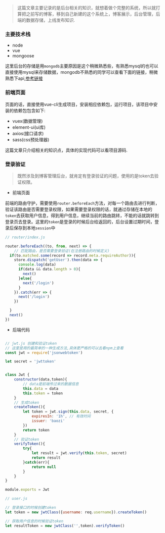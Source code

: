 
> 这篇文章主要记录的是后台相关的知识，就想着做个完整的系统，所以就打算把之前写的博客，移到自己新建的这个系统上，博客展示，后台管理，后端的数据存储，上线发布知识.

### 主要技术栈

- node 
- vue
- mongoose

这里后台的存储是用`mongodb`主要原因是这个稍微熟悉些，有熟悉mysql的也可以直接使用mysql来存储数据，mongodb不熟悉的同学可以查看下面的链接，稍微熟悉下api,[参考链接](http://mongoosejs.net/)

### 前端页面

页面的话，直接使用vue-cli生成项目，安装相应依赖包，运行项目，该项目中安装的依赖包包含如下:
- vuex(数据管理)
- element-ui(ui库)
- axios(接口请求)
- sass(css预处理器)

这篇文章只介绍相关的知识点，具体的实现代码可以看项目源码.


### 登录验证

> 既然涉及到博客管理后台，就肯定有登录验证的问题，使用的是token去验证权限。

- 前端页面

前端的路由守护，需要使用`router.beforeEach`方法，对每一个路由去进行判断，验证该路由是否需要登录权限，如果需要登录权限的话，就通过存储在本地的`token`去获取用户信息，得到用户信息，继续当前的路由跳转，不能的话就跳转到登录页去登录。这里的`token`是登录的时候后台给返回的，后台设置过期时间，登录后保存到本地`session`中
```js
// router/index.js

router.beforeEach((to, from, next) => {
    // 匹配路由，是否需要登录验证(在注册路由的时候定义)
  if(to.matched.some(record => record.meta.requireAuthor)){
    store.dispatch('getUser').then(data => {
      console.log(data)
      if(data && data.length > 0){
        next()
      }else{
        next('/login')
      }
    }).catch(err => {
      next('/login')
    })

  }
  next()
})

```

- 后端代码

```js

// jwt.js 创建和验证token
// 这里是用的最简单的一种生成方法,具体更严格的可以去看npm上查看
const jwt = require('jsonwebtoken')

let secret = 'jwttoken'


class Jwt {
    constructor(data,token){
        // data是前端传过来的数据信息
        this.data = data
        this.token = token
    }
    // 生成token
    createToken(){
        let token = jwt.sign(this.data, secret, {
            expiresIn: '1h', // 有效时间
            issuer: 'baozi' 
        })
        return token
    }
    // 验证token
    verifyToken(){
        try{
            let result = jwt.verify(this.token, secret)
            return result
        }catch(err){
            return null
        }
    }
}

module.exports = Jwt

// user.js

// 登录接口的时候创建token
let token = new jwtClass({username: req.username}).createToken()

// 获取用户信息的时候验证token
let resultToken = new jwtClass('',token).verifyToken()

```
